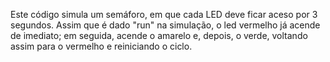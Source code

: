 Este código simula um semáforo, em que cada LED deve ficar aceso por 3 segundos. Assim que é dado "run" na simulação, o led vermelho já acende de imediato; em seguida, acende o amarelo e, depois, o verde, voltando assim para o vermelho e reiniciando o ciclo.
